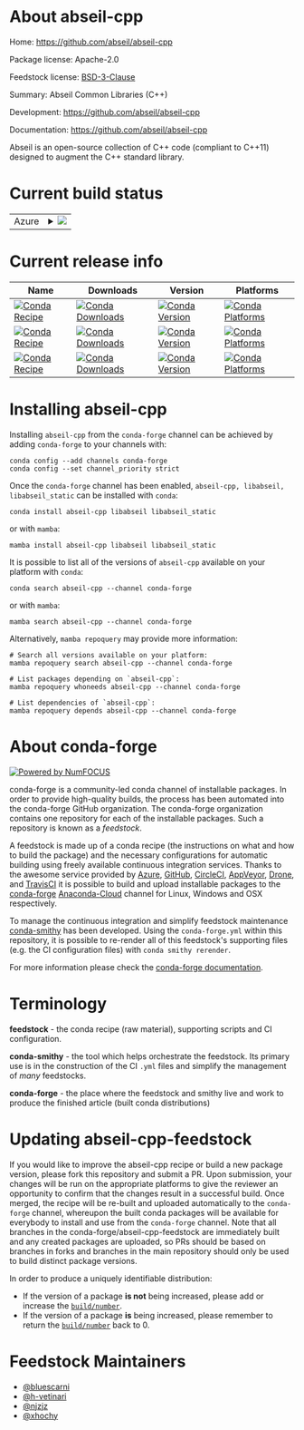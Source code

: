About abseil-cpp
================

Home: https://github.com/abseil/abseil-cpp

Package license: Apache-2.0

Feedstock license: [BSD-3-Clause](https://github.com/conda-forge/abseil-cpp-feedstock/blob/main/LICENSE.txt)

Summary: Abseil Common Libraries (C++)

Development: https://github.com/abseil/abseil-cpp

Documentation: https://github.com/abseil/abseil-cpp

Abseil is an open-source collection of C++ code (compliant to C++11)
designed to augment the C++ standard library.


Current build status
====================


<table>
    
  <tr>
    <td>Azure</td>
    <td>
      <details>
        <summary>
          <a href="https://dev.azure.com/conda-forge/feedstock-builds/_build/latest?definitionId=7433&branchName=main">
            <img src="https://dev.azure.com/conda-forge/feedstock-builds/_apis/build/status/abseil-cpp-feedstock?branchName=main">
          </a>
        </summary>
        <table>
          <thead><tr><th>Variant</th><th>Status</th></tr></thead>
          <tbody><tr>
              <td>linux_64_cxx_standard11shared_libsOFF</td>
              <td>
                <a href="https://dev.azure.com/conda-forge/feedstock-builds/_build/latest?definitionId=7433&branchName=main">
                  <img src="https://dev.azure.com/conda-forge/feedstock-builds/_apis/build/status/abseil-cpp-feedstock?branchName=main&jobName=linux&configuration=linux_64_cxx_standard11shared_libsOFF" alt="variant">
                </a>
              </td>
            </tr><tr>
              <td>linux_64_cxx_standard14shared_libsOFF</td>
              <td>
                <a href="https://dev.azure.com/conda-forge/feedstock-builds/_build/latest?definitionId=7433&branchName=main">
                  <img src="https://dev.azure.com/conda-forge/feedstock-builds/_apis/build/status/abseil-cpp-feedstock?branchName=main&jobName=linux&configuration=linux_64_cxx_standard14shared_libsOFF" alt="variant">
                </a>
              </td>
            </tr><tr>
              <td>linux_64_cxx_standard17shared_libsOFF</td>
              <td>
                <a href="https://dev.azure.com/conda-forge/feedstock-builds/_build/latest?definitionId=7433&branchName=main">
                  <img src="https://dev.azure.com/conda-forge/feedstock-builds/_apis/build/status/abseil-cpp-feedstock?branchName=main&jobName=linux&configuration=linux_64_cxx_standard17shared_libsOFF" alt="variant">
                </a>
              </td>
            </tr><tr>
              <td>linux_64_cxx_standard17shared_libsON</td>
              <td>
                <a href="https://dev.azure.com/conda-forge/feedstock-builds/_build/latest?definitionId=7433&branchName=main">
                  <img src="https://dev.azure.com/conda-forge/feedstock-builds/_apis/build/status/abseil-cpp-feedstock?branchName=main&jobName=linux&configuration=linux_64_cxx_standard17shared_libsON" alt="variant">
                </a>
              </td>
            </tr><tr>
              <td>linux_aarch64_cxx_standard11shared_libsOFF</td>
              <td>
                <a href="https://dev.azure.com/conda-forge/feedstock-builds/_build/latest?definitionId=7433&branchName=main">
                  <img src="https://dev.azure.com/conda-forge/feedstock-builds/_apis/build/status/abseil-cpp-feedstock?branchName=main&jobName=linux&configuration=linux_aarch64_cxx_standard11shared_libsOFF" alt="variant">
                </a>
              </td>
            </tr><tr>
              <td>linux_aarch64_cxx_standard14shared_libsOFF</td>
              <td>
                <a href="https://dev.azure.com/conda-forge/feedstock-builds/_build/latest?definitionId=7433&branchName=main">
                  <img src="https://dev.azure.com/conda-forge/feedstock-builds/_apis/build/status/abseil-cpp-feedstock?branchName=main&jobName=linux&configuration=linux_aarch64_cxx_standard14shared_libsOFF" alt="variant">
                </a>
              </td>
            </tr><tr>
              <td>linux_aarch64_cxx_standard17shared_libsOFF</td>
              <td>
                <a href="https://dev.azure.com/conda-forge/feedstock-builds/_build/latest?definitionId=7433&branchName=main">
                  <img src="https://dev.azure.com/conda-forge/feedstock-builds/_apis/build/status/abseil-cpp-feedstock?branchName=main&jobName=linux&configuration=linux_aarch64_cxx_standard17shared_libsOFF" alt="variant">
                </a>
              </td>
            </tr><tr>
              <td>linux_aarch64_cxx_standard17shared_libsON</td>
              <td>
                <a href="https://dev.azure.com/conda-forge/feedstock-builds/_build/latest?definitionId=7433&branchName=main">
                  <img src="https://dev.azure.com/conda-forge/feedstock-builds/_apis/build/status/abseil-cpp-feedstock?branchName=main&jobName=linux&configuration=linux_aarch64_cxx_standard17shared_libsON" alt="variant">
                </a>
              </td>
            </tr><tr>
              <td>linux_ppc64le_cxx_standard11shared_libsOFF</td>
              <td>
                <a href="https://dev.azure.com/conda-forge/feedstock-builds/_build/latest?definitionId=7433&branchName=main">
                  <img src="https://dev.azure.com/conda-forge/feedstock-builds/_apis/build/status/abseil-cpp-feedstock?branchName=main&jobName=linux&configuration=linux_ppc64le_cxx_standard11shared_libsOFF" alt="variant">
                </a>
              </td>
            </tr><tr>
              <td>linux_ppc64le_cxx_standard14shared_libsOFF</td>
              <td>
                <a href="https://dev.azure.com/conda-forge/feedstock-builds/_build/latest?definitionId=7433&branchName=main">
                  <img src="https://dev.azure.com/conda-forge/feedstock-builds/_apis/build/status/abseil-cpp-feedstock?branchName=main&jobName=linux&configuration=linux_ppc64le_cxx_standard14shared_libsOFF" alt="variant">
                </a>
              </td>
            </tr><tr>
              <td>linux_ppc64le_cxx_standard17shared_libsOFF</td>
              <td>
                <a href="https://dev.azure.com/conda-forge/feedstock-builds/_build/latest?definitionId=7433&branchName=main">
                  <img src="https://dev.azure.com/conda-forge/feedstock-builds/_apis/build/status/abseil-cpp-feedstock?branchName=main&jobName=linux&configuration=linux_ppc64le_cxx_standard17shared_libsOFF" alt="variant">
                </a>
              </td>
            </tr><tr>
              <td>linux_ppc64le_cxx_standard17shared_libsON</td>
              <td>
                <a href="https://dev.azure.com/conda-forge/feedstock-builds/_build/latest?definitionId=7433&branchName=main">
                  <img src="https://dev.azure.com/conda-forge/feedstock-builds/_apis/build/status/abseil-cpp-feedstock?branchName=main&jobName=linux&configuration=linux_ppc64le_cxx_standard17shared_libsON" alt="variant">
                </a>
              </td>
            </tr><tr>
              <td>osx_64_cxx_standard11shared_libsOFF</td>
              <td>
                <a href="https://dev.azure.com/conda-forge/feedstock-builds/_build/latest?definitionId=7433&branchName=main">
                  <img src="https://dev.azure.com/conda-forge/feedstock-builds/_apis/build/status/abseil-cpp-feedstock?branchName=main&jobName=osx&configuration=osx_64_cxx_standard11shared_libsOFF" alt="variant">
                </a>
              </td>
            </tr><tr>
              <td>osx_64_cxx_standard14shared_libsOFF</td>
              <td>
                <a href="https://dev.azure.com/conda-forge/feedstock-builds/_build/latest?definitionId=7433&branchName=main">
                  <img src="https://dev.azure.com/conda-forge/feedstock-builds/_apis/build/status/abseil-cpp-feedstock?branchName=main&jobName=osx&configuration=osx_64_cxx_standard14shared_libsOFF" alt="variant">
                </a>
              </td>
            </tr><tr>
              <td>osx_64_cxx_standard17shared_libsOFF</td>
              <td>
                <a href="https://dev.azure.com/conda-forge/feedstock-builds/_build/latest?definitionId=7433&branchName=main">
                  <img src="https://dev.azure.com/conda-forge/feedstock-builds/_apis/build/status/abseil-cpp-feedstock?branchName=main&jobName=osx&configuration=osx_64_cxx_standard17shared_libsOFF" alt="variant">
                </a>
              </td>
            </tr><tr>
              <td>osx_64_cxx_standard17shared_libsON</td>
              <td>
                <a href="https://dev.azure.com/conda-forge/feedstock-builds/_build/latest?definitionId=7433&branchName=main">
                  <img src="https://dev.azure.com/conda-forge/feedstock-builds/_apis/build/status/abseil-cpp-feedstock?branchName=main&jobName=osx&configuration=osx_64_cxx_standard17shared_libsON" alt="variant">
                </a>
              </td>
            </tr><tr>
              <td>osx_arm64_cxx_standard11shared_libsOFF</td>
              <td>
                <a href="https://dev.azure.com/conda-forge/feedstock-builds/_build/latest?definitionId=7433&branchName=main">
                  <img src="https://dev.azure.com/conda-forge/feedstock-builds/_apis/build/status/abseil-cpp-feedstock?branchName=main&jobName=osx&configuration=osx_arm64_cxx_standard11shared_libsOFF" alt="variant">
                </a>
              </td>
            </tr><tr>
              <td>osx_arm64_cxx_standard14shared_libsOFF</td>
              <td>
                <a href="https://dev.azure.com/conda-forge/feedstock-builds/_build/latest?definitionId=7433&branchName=main">
                  <img src="https://dev.azure.com/conda-forge/feedstock-builds/_apis/build/status/abseil-cpp-feedstock?branchName=main&jobName=osx&configuration=osx_arm64_cxx_standard14shared_libsOFF" alt="variant">
                </a>
              </td>
            </tr><tr>
              <td>osx_arm64_cxx_standard17shared_libsOFF</td>
              <td>
                <a href="https://dev.azure.com/conda-forge/feedstock-builds/_build/latest?definitionId=7433&branchName=main">
                  <img src="https://dev.azure.com/conda-forge/feedstock-builds/_apis/build/status/abseil-cpp-feedstock?branchName=main&jobName=osx&configuration=osx_arm64_cxx_standard17shared_libsOFF" alt="variant">
                </a>
              </td>
            </tr><tr>
              <td>osx_arm64_cxx_standard17shared_libsON</td>
              <td>
                <a href="https://dev.azure.com/conda-forge/feedstock-builds/_build/latest?definitionId=7433&branchName=main">
                  <img src="https://dev.azure.com/conda-forge/feedstock-builds/_apis/build/status/abseil-cpp-feedstock?branchName=main&jobName=osx&configuration=osx_arm64_cxx_standard17shared_libsON" alt="variant">
                </a>
              </td>
            </tr><tr>
              <td>win_64_cxx_standard11</td>
              <td>
                <a href="https://dev.azure.com/conda-forge/feedstock-builds/_build/latest?definitionId=7433&branchName=main">
                  <img src="https://dev.azure.com/conda-forge/feedstock-builds/_apis/build/status/abseil-cpp-feedstock?branchName=main&jobName=win&configuration=win_64_cxx_standard11" alt="variant">
                </a>
              </td>
            </tr><tr>
              <td>win_64_cxx_standard14</td>
              <td>
                <a href="https://dev.azure.com/conda-forge/feedstock-builds/_build/latest?definitionId=7433&branchName=main">
                  <img src="https://dev.azure.com/conda-forge/feedstock-builds/_apis/build/status/abseil-cpp-feedstock?branchName=main&jobName=win&configuration=win_64_cxx_standard14" alt="variant">
                </a>
              </td>
            </tr><tr>
              <td>win_64_cxx_standard17</td>
              <td>
                <a href="https://dev.azure.com/conda-forge/feedstock-builds/_build/latest?definitionId=7433&branchName=main">
                  <img src="https://dev.azure.com/conda-forge/feedstock-builds/_apis/build/status/abseil-cpp-feedstock?branchName=main&jobName=win&configuration=win_64_cxx_standard17" alt="variant">
                </a>
              </td>
            </tr>
          </tbody>
        </table>
      </details>
    </td>
  </tr>
</table>

Current release info
====================

| Name | Downloads | Version | Platforms |
| --- | --- | --- | --- |
| [![Conda Recipe](https://img.shields.io/badge/recipe-abseil--cpp-green.svg)](https://anaconda.org/conda-forge/abseil-cpp) | [![Conda Downloads](https://img.shields.io/conda/dn/conda-forge/abseil-cpp.svg)](https://anaconda.org/conda-forge/abseil-cpp) | [![Conda Version](https://img.shields.io/conda/vn/conda-forge/abseil-cpp.svg)](https://anaconda.org/conda-forge/abseil-cpp) | [![Conda Platforms](https://img.shields.io/conda/pn/conda-forge/abseil-cpp.svg)](https://anaconda.org/conda-forge/abseil-cpp) |
| [![Conda Recipe](https://img.shields.io/badge/recipe-libabseil-green.svg)](https://anaconda.org/conda-forge/libabseil) | [![Conda Downloads](https://img.shields.io/conda/dn/conda-forge/libabseil.svg)](https://anaconda.org/conda-forge/libabseil) | [![Conda Version](https://img.shields.io/conda/vn/conda-forge/libabseil.svg)](https://anaconda.org/conda-forge/libabseil) | [![Conda Platforms](https://img.shields.io/conda/pn/conda-forge/libabseil.svg)](https://anaconda.org/conda-forge/libabseil) |
| [![Conda Recipe](https://img.shields.io/badge/recipe-libabseil_static-green.svg)](https://anaconda.org/conda-forge/libabseil_static) | [![Conda Downloads](https://img.shields.io/conda/dn/conda-forge/libabseil_static.svg)](https://anaconda.org/conda-forge/libabseil_static) | [![Conda Version](https://img.shields.io/conda/vn/conda-forge/libabseil_static.svg)](https://anaconda.org/conda-forge/libabseil_static) | [![Conda Platforms](https://img.shields.io/conda/pn/conda-forge/libabseil_static.svg)](https://anaconda.org/conda-forge/libabseil_static) |

Installing abseil-cpp
=====================

Installing `abseil-cpp` from the `conda-forge` channel can be achieved by adding `conda-forge` to your channels with:

```
conda config --add channels conda-forge
conda config --set channel_priority strict
```

Once the `conda-forge` channel has been enabled, `abseil-cpp, libabseil, libabseil_static` can be installed with `conda`:

```
conda install abseil-cpp libabseil libabseil_static
```

or with `mamba`:

```
mamba install abseil-cpp libabseil libabseil_static
```

It is possible to list all of the versions of `abseil-cpp` available on your platform with `conda`:

```
conda search abseil-cpp --channel conda-forge
```

or with `mamba`:

```
mamba search abseil-cpp --channel conda-forge
```

Alternatively, `mamba repoquery` may provide more information:

```
# Search all versions available on your platform:
mamba repoquery search abseil-cpp --channel conda-forge

# List packages depending on `abseil-cpp`:
mamba repoquery whoneeds abseil-cpp --channel conda-forge

# List dependencies of `abseil-cpp`:
mamba repoquery depends abseil-cpp --channel conda-forge
```


About conda-forge
=================

[![Powered by
NumFOCUS](https://img.shields.io/badge/powered%20by-NumFOCUS-orange.svg?style=flat&colorA=E1523D&colorB=007D8A)](https://numfocus.org)

conda-forge is a community-led conda channel of installable packages.
In order to provide high-quality builds, the process has been automated into the
conda-forge GitHub organization. The conda-forge organization contains one repository
for each of the installable packages. Such a repository is known as a *feedstock*.

A feedstock is made up of a conda recipe (the instructions on what and how to build
the package) and the necessary configurations for automatic building using freely
available continuous integration services. Thanks to the awesome service provided by
[Azure](https://azure.microsoft.com/en-us/services/devops/), [GitHub](https://github.com/),
[CircleCI](https://circleci.com/), [AppVeyor](https://www.appveyor.com/),
[Drone](https://cloud.drone.io/welcome), and [TravisCI](https://travis-ci.com/)
it is possible to build and upload installable packages to the
[conda-forge](https://anaconda.org/conda-forge) [Anaconda-Cloud](https://anaconda.org/)
channel for Linux, Windows and OSX respectively.

To manage the continuous integration and simplify feedstock maintenance
[conda-smithy](https://github.com/conda-forge/conda-smithy) has been developed.
Using the ``conda-forge.yml`` within this repository, it is possible to re-render all of
this feedstock's supporting files (e.g. the CI configuration files) with ``conda smithy rerender``.

For more information please check the [conda-forge documentation](https://conda-forge.org/docs/).

Terminology
===========

**feedstock** - the conda recipe (raw material), supporting scripts and CI configuration.

**conda-smithy** - the tool which helps orchestrate the feedstock.
                   Its primary use is in the construction of the CI ``.yml`` files
                   and simplify the management of *many* feedstocks.

**conda-forge** - the place where the feedstock and smithy live and work to
                  produce the finished article (built conda distributions)


Updating abseil-cpp-feedstock
=============================

If you would like to improve the abseil-cpp recipe or build a new
package version, please fork this repository and submit a PR. Upon submission,
your changes will be run on the appropriate platforms to give the reviewer an
opportunity to confirm that the changes result in a successful build. Once
merged, the recipe will be re-built and uploaded automatically to the
`conda-forge` channel, whereupon the built conda packages will be available for
everybody to install and use from the `conda-forge` channel.
Note that all branches in the conda-forge/abseil-cpp-feedstock are
immediately built and any created packages are uploaded, so PRs should be based
on branches in forks and branches in the main repository should only be used to
build distinct package versions.

In order to produce a uniquely identifiable distribution:
 * If the version of a package **is not** being increased, please add or increase
   the [``build/number``](https://docs.conda.io/projects/conda-build/en/latest/resources/define-metadata.html#build-number-and-string).
 * If the version of a package **is** being increased, please remember to return
   the [``build/number``](https://docs.conda.io/projects/conda-build/en/latest/resources/define-metadata.html#build-number-and-string)
   back to 0.

Feedstock Maintainers
=====================

* [@bluescarni](https://github.com/bluescarni/)
* [@h-vetinari](https://github.com/h-vetinari/)
* [@njzjz](https://github.com/njzjz/)
* [@xhochy](https://github.com/xhochy/)

